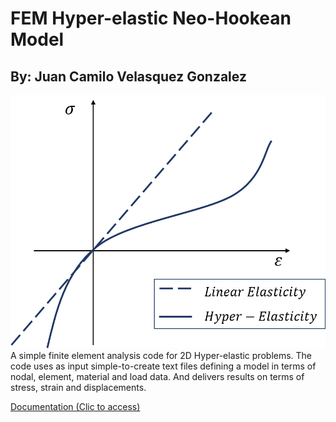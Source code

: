 # FEM Hyper-elastic Neo-Hookean Model

## By: Juan Camilo Velasquez Gonzalez
![](https://github.com/jucavel09/FEM_Hyperelastic/blob/main/NB_FINAL/img/NB12.png )
A simple finite element analysis code for 2D Hyper-elastic problems. The code uses as input simple-to-create text files defining a model in terms of nodal, element, material and load data. And delivers results on terms of stress, strain and displacements.


[Documentation (Clic to access)](https://nbviewer.jupyter.org/github/jucavel09/FEM_Hyperelastic/blob/main/NB_FINAL/Proyecto_Final_FEM.ipynb#)
